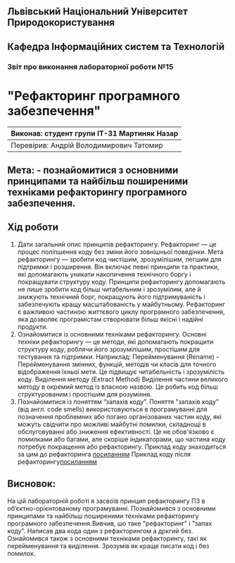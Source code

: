 ## Львівський Національний Університет Природокористування
## Кафедра Інформаційних систем та Технологій

### Звіт про виконання лабораторної роботи №15
# "Рефакторинг програмного забезпечення"

| Виконав: студент групи ІТ-31 Мартиняк Назар     |
|----------------------------------------------|
| Перевірив: Андрій Володимирович Татомир               |

## Мета: - познайомитися з основними принципами та найбільш поширеними техніками рефакторингу програмного забезпечення.


## Хід роботи
1. Дати загальний опис принципів рефакторингу.
Рефакторинг — це процес поліпшення коду без зміни його зовнішньої поведінки. Мета рефакторингу — зробити код чистішим, зрозумілішим, легшим для підтримки і розширення. Він включає певні принципи та практики, які допомагають уникати накопичення технічного боргу і покращувати структуру коду. Принципи рефакторингу допомагають не лише зробити код більш читабельним і зрозумілим, але й знижують технічний борг, покращують його підтримуваність і забезпечують кращу масштабованість у майбутньому. Рефакторинг є важливою частиною життєвого циклу програмного забезпечення, яка дозволяє програмістам створювати більш якісні і надійні продукти.
2. Ознайомитися із основними техніками рефакторингу.
Основні техніки рефакторингу — це методи, які допомагають покращити структуру коду, роблячи його зрозумілішим, простішим для тестування та підтримки. Наприклад: Перейменування (Rename) - Перейменування змінних, функцій, методів чи класів для точного відображення їхньої мети. Це підвищує читабельність і зрозумілість коду. Виділення методу (Extract Method) Виділення частини великого методу в окремий метод із власною назвою. Це робить код більш структурованим і простішим для розуміння.
3. Познайомитися із поняттям “запахів коду”.
Поняття "запахів коду" (від англ. code smells) використовуються в програмуванні для позначення проблемних або погано організованих частин коду, які можуть свідчити про можливі майбутні помилки, складнощі в обслуговуванні або зниження ефективності. Це не обов'язково є помилками або багами, але скоріше індикаторами, що частина коду потребує покращення або рефакторингу.
Приклад коду знаходиться за цим до рефакторинга [посиланням](15.1.py)
Приклад коду після рефакторингу[посиланням](15.2.py)

## Висновок:
На цій лабораторній роботі я засвоїв принцип рефакторингу ПЗ в об’єктно-орієнтованому програмуванні. Познайомився з основними принципами та найбільш поширеними техніками рефакторингу програмного забезпечення.Вивчив, шо таке "рефакторинг" і "запах коду". Написав два кода один з рефакторингом а дркгий без. Ознайомився також з основними техніками рефакторингу, такі як перейменування та виділення. Зрозумів як краще писати код і без помилок.
